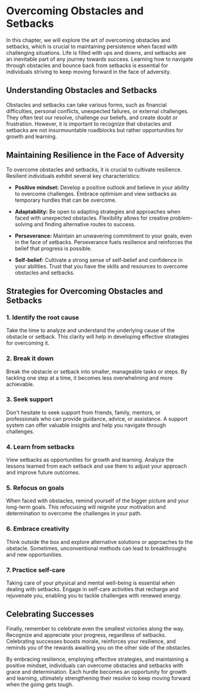 Overcoming Obstacles and Setbacks
==========================================

In this chapter, we will explore the art of overcoming obstacles and setbacks, which is crucial to maintaining persistence when faced with challenging situations. Life is filled with ups and downs, and setbacks are an inevitable part of any journey towards success. Learning how to navigate through obstacles and bounce back from setbacks is essential for individuals striving to keep moving forward in the face of adversity.

**Understanding Obstacles and Setbacks**
----------------------------------------

Obstacles and setbacks can take various forms, such as financial difficulties, personal conflicts, unexpected failures, or external challenges. They often test our resolve, challenge our beliefs, and create doubt or frustration. However, it is important to recognize that obstacles and setbacks are not insurmountable roadblocks but rather opportunities for growth and learning.

**Maintaining Resilience in the Face of Adversity**
---------------------------------------------------

To overcome obstacles and setbacks, it is crucial to cultivate resilience. Resilient individuals exhibit several key characteristics:

* **Positive mindset:** Develop a positive outlook and believe in your ability to overcome challenges. Embrace optimism and view setbacks as temporary hurdles that can be overcome.

* **Adaptability:** Be open to adapting strategies and approaches when faced with unexpected obstacles. Flexibility allows for creative problem-solving and finding alternative routes to success.

* **Perseverance:** Maintain an unwavering commitment to your goals, even in the face of setbacks. Perseverance fuels resilience and reinforces the belief that progress is possible.

* **Self-belief:** Cultivate a strong sense of self-belief and confidence in your abilities. Trust that you have the skills and resources to overcome obstacles and setbacks.

**Strategies for Overcoming Obstacles and Setbacks**
----------------------------------------------------

### 1\. Identify the root cause

Take the time to analyze and understand the underlying cause of the obstacle or setback. This clarity will help in developing effective strategies for overcoming it.

### 2\. Break it down

Break the obstacle or setback into smaller, manageable tasks or steps. By tackling one step at a time, it becomes less overwhelming and more achievable.

### 3\. Seek support

Don't hesitate to seek support from friends, family, mentors, or professionals who can provide guidance, advice, or assistance. A support system can offer valuable insights and help you navigate through challenges.

### 4\. Learn from setbacks

View setbacks as opportunities for growth and learning. Analyze the lessons learned from each setback and use them to adjust your approach and improve future outcomes.

### 5\. Refocus on goals

When faced with obstacles, remind yourself of the bigger picture and your long-term goals. This refocusing will reignite your motivation and determination to overcome the challenges in your path.

### 6\. Embrace creativity

Think outside the box and explore alternative solutions or approaches to the obstacle. Sometimes, unconventional methods can lead to breakthroughs and new opportunities.

### 7\. Practice self-care

Taking care of your physical and mental well-being is essential when dealing with setbacks. Engage in self-care activities that recharge and rejuvenate you, enabling you to tackle challenges with renewed energy.

**Celebrating Successes**
-------------------------

Finally, remember to celebrate even the smallest victories along the way. Recognize and appreciate your progress, regardless of setbacks. Celebrating successes boosts morale, reinforces your resilience, and reminds you of the rewards awaiting you on the other side of the obstacles.

By embracing resilience, employing effective strategies, and maintaining a positive mindset, individuals can overcome obstacles and setbacks with grace and determination. Each hurdle becomes an opportunity for growth and learning, ultimately strengthening their resolve to keep moving forward when the going gets tough.
